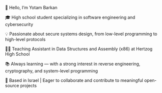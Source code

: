 👋 Hello, I’m Yotam Barkan

🎓 High school student specializing in software engineering and cybersecurity

💡 Passionate about secure systems design, from low-level programming to high-level protocols

🧑‍🏫 Teaching Assistant in Data Structures and Assembly (x86) at Hertzog High School

📚 Always learning — with a strong interest in reverse engineering, cryptography, and system-level programming

📍 Based in Israel | Eager to collaborate and contribute to meaningful open-source projects

